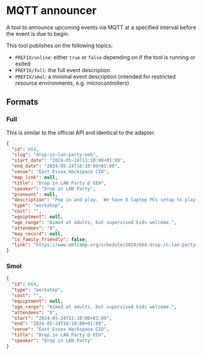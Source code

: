 # MQTT announcer

A tool to announce upcoming events via MQTT at a specified interval before the event is due to begin.

This tool publishes on the following topics:

- `PREFIX/online`: either `true` or `false` depending on if the tool is running or exited
- `PREFIX/full`: the full event description
- `PREFIX/smol`: a minimal event description (intended for restricted resource environments, e.g. microcontrollers)

## Formats

### Full

This is similar to the official API and identical to the adapter.

```json
{
  "id": 664,
  "slug": "drop-in-lan-party-eeh",
  "start_date": "2024-05-24T11:10:00+01:00",
  "end_date": "2024-05-24T16:10:00+01:00",
  "venue": "East Essex Hackspace CIO",
  "map_link": null,
  "title": "Drop in LAN Party @ EEH",
  "speaker": "Drop in LAN Party",
  "pronouns": null,
  "description": "Pop in and play.  We have 8 laptop PCs setup to play games all day\r\n\r\nYou can play whatever whenever, however to try and get 8 players who like specific games, pop along at these times to play a game of either C&C/Quake 3/Unreal Tournament.  The laptops are hardwired _and_ we only have 8 lan ports so you're unlikely to be able to bring your own computer.  Sorry.\r\n\r\nRough timings:\r\n10am-11am Command and conquer red alert\r\n11am-12pm Dune 2000\r\n12pm-1pm Quake 3 arena\r\n1pm-2pm Unreal Tournament\r\n2pm-3pm Command and conquer tib dawn\r\n3pm-4pm Quake 3 Arena\r\n\r\nRain may stop play if we can't secure the gazebo.  The area is likely unattended, please give way if you've been on for more than an hour.\r\n\r\nPlease keep swearing to a minimum\r\n\r\nDon't steal or hack the laptops please.",
  "type": "workshop",
  "cost": "",
  "equiptment": null,
  "age_range": "Aimed at adults, but supervised kids welcome.",
  "attendees": "8",
  "may_record": null,
  "is_family_friendly": false,
  "link": "https://www.emfcamp.org/schedule/2024/664-drop-in-lan-party-eeh"
}
```

### Smol

```json
{
  "id": 664,
  "type": "workshop",
  "cost": "",
  "equiptment": null,
  "age_range": "Aimed at adults, but supervised kids welcome.",
  "attendees": "8",
  "start": "2024-05-24T11:10:00+01:00",
  "end": "2024-05-24T16:10:00+01:00",
  "venue": "East Essex Hackspace CIO",
  "title": "Drop in LAN Party @ EEH",
  "speaker": "Drop in LAN Party"
}
```
